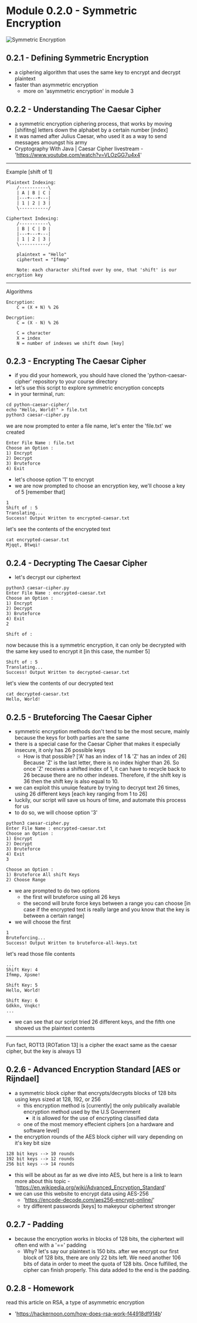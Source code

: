 # Module 0.2.0 - Symmetric Encryption
![Symmetric Encryption](https://github.com/CosmodiumCS/Introduction-to-Cryptography/blob/main/images/symmetric.png?raw=true)

## 0.2.1 - Defining Symmetric Encryption
- a ciphering algorithm that uses the same key to encrypt and decrypt plaintext
- faster than asymmetric encryption
	- more on 'asymmetric encryption' in module 3

## 0.2.2 - Understanding The Caesar Cipher
- a symmetric encryption ciphering process, that works by moving [shifitng] letters down the alphabet by a certain number [index]
- it was named after Julius Caesar, who used it as a way to send messages amoungst his army
- Cryptography With Java | Caesar Cipher livestream - 'https://www.youtube.com/watch?v=VLOzGG7u4x4'
---
Example [shift of 1]
```
Plaintext Indexing:
	/-----------\
	| A | B | C |
	|---+---+---|
	| 1 | 2 | 3 |
	\-----------/
	
Ciphertext Indexing:
	/-----------\
	| B | C | D |
	|---+---+---|
	| 1 | 2 | 3 |
	\-----------/
	
	plaintext = "Hello"
	ciphertext = "Ifmmp"
	
	Note: each character shifted over by one, that 'shift' is our encryption key
```
---
Algorithms
```
Encryption:
	C = (X + N) % 26
	
Decryption:
	C = (X - N) % 26
	
	C = character
	X = index
	N = number of indexes we shift down [key]
```

## 0.2.3 - Encrypting The Caesar Cipher
- if you did your homework, you should have cloned the 'python-caesar-cipher' repository to your course directory
- let's use this script to explore symmetric encryption concepts
- in your terminal, run:
```
cd python-caesar-cipher/
echo "Hello, World!" > file.txt
python3 caesar-cipher.py
```
we are now prompted to enter a file name, let's enter the 'file.txt' we created
```
Enter File Name : file.txt
Choose an Option :
1) Encrypt
2) Decrypt
3) Bruteforce
4) Exit
```
- let's choose option '1' to encrypt
- we are now prompted to choose an encryption key, we'll choose a key of 5 [remember that]
```
1
Shift of : 5
Translating...
Success! Output Written to encrypted-caesar.txt
```
let's see the contents of the encrypted text
```
cat encrypted-caesar.txt 
Mjqqt, Btwqi!
```

## 0.2.4 - Decrypting The Caesar Cipher
- let's decrypt our ciphertext
```
python3 caesar-cipher.py 
Enter File Name : encrypted-caesar.txt
Choose an Option :
1) Encrypt
2) Decrypt
3) Bruteforce
4) Exit
2

Shift of : 
```
now because this is a symmetric encryption, it can only be decrypted with the same key used to encrypt it [in this case, the number 5]
```
Shift of : 5
Translating...
Success! Output Written to decrypted-caesar.txt
```
let's view the contents of our decrypted text
```
cat decrypted-caesar.txt 
Hello, World!
```

## 0.2.5 - Bruteforcing The Caesar Cipher
- symmetric encryption methods don't tend to be the most secure, mainly because the keys for both parties are the same
- there is a special case for the Caesar Cipher that makes it especially insecure, it only has 26 possible keys
	- How is that possible? ['A' has an index of 1 & 'Z' has an index of 26] Because 'Z' is the last letter, there is no index higher than 26. So once 'Z' receives a shifted index of 1, it can have to recycle back to 26 because there are no other indexes. Therefore, if the shift key is 36 then the shift key is also equal to 10.
- we can exploit this unuiqe feature by trying to decrypt text 26 times, using 26 different keys [each key ranging from 1 to 26]
- luckily, our script will save us hours of time, and automate this process for us
- to do so, we will choose option '3'
```
python3 caesar-cipher.py 
Enter File Name : encrypted-caesar.txt
Choose an Option :
1) Encrypt
2) Decrypt
3) Bruteforce
4) Exit
3

Choose an Option :
1) Bruteforce All shift Keys
2) Choose Range
```
- we are prompted to do two options
	- the first will bruteforce using all 26 keys
	- the second will brute force keys between a range you can choose [in case if the encrypted text is really large and you know that the key is between a certain range]
- we will choose the first
```
1
Bruteforcing...
Success! Output Written to bruteforce-all-keys.txt
```
let's read those file contents
```
...
Shift Key: 4
Ifmmp, Xpsme!

Shift Key: 5
Hello, World!

Shift Key: 6
Gdkkn, Vnqkc!
...
```
- we can see that our script tried 26 different keys, and the fifth one showed us the plaintext contents
---
Fun fact, ROT13 [ROTation 13] is a cipher the exact same as the caesar cipher, but the key is always 13

## 0.2.6 - Advanced Encryption Standard [AES or Rijndael]
- a symmetric block cipher that encrypts/decrypts blocks of 128 bits using keys sized at 128, 192, or 256
	- this encryption method is [currently] the only publically available encryption method used by the U.S Government
		- it is allowed for the use of encrypting classified data
	- one of the most memory effecient ciphers [on a hardware and software level]
- the encryption rounds of the AES block cipher will vary depending on it's key bit size
```
128 bit keys --> 10 rounds
192 bit keys --> 12 rounds
256 bit keys --> 14 rounds
```
- this will be about as far as we dive into AES, but here is a link to learn more about this topic - 'https://en.wikipedia.org/wiki/Advanced_Encryption_Standard'
- we can use this website to encrypt data using AES-256
	- 'https://encode-decode.com/aes256-encrypt-online/'
	- try different passwords [keys] to makeyour ciphertext stronger

## 0.2.7 - Padding 
- because the encryption works in blocks of 128 bits, the ciphertext will often end with a '\=\=' padding
	- Why? let's say our plaintext is 150 bits. after we encrypt our first block of 128 bits, there are only 22 bits left. We need another 106 bits of data in order to meet the quota of 128 bits. Once fulfilled, the cipher can finish properly. This data added to the end is the padding.

## 0.2.8 - Homework
read this article on RSA, a type of asymmetric encryption
- 'https://hackernoon.com/how-does-rsa-work-f44918df914b'
